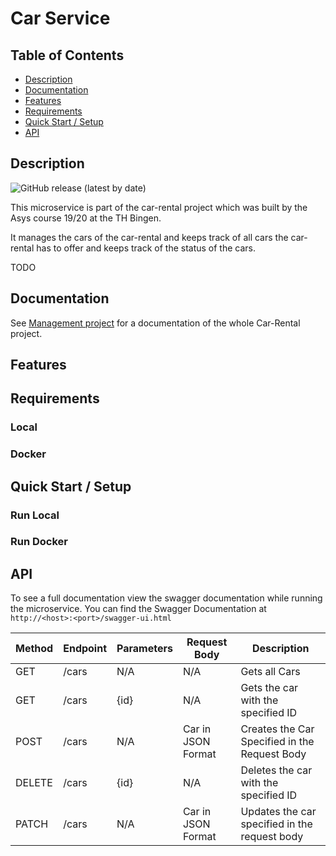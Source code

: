 # Car Service
## Table of Contents

- [Description](#description)
- [Documentation](#documentation)
- [Features](#features)
- [Requirements](#requirements)
- [Quick Start / Setup](#quick-start--setup)
- [API](#api)

## Description
![GitHub release (latest by date)](https://img.shields.io/github/v/release/asys1920/gateway)

This microservice is part of the car-rental project which was built
by the Asys course 19/20 at the TH Bingen.

It manages the cars of the car-rental and keeps track of all cars
the car-rental has to offer and keeps track of the status of
the cars.

TODO

## Documentation
See [Management project](https://github.com/asys1920/management) for a documentation of the whole Car-Rental project.
## Features

## Requirements


### Local
### Docker
## Quick Start / Setup
### Run Local
### Run Docker

## API
To see a full documentation view the swagger documentation while running the microservice. You can
find the Swagger Documentation at `http://<host>:<port>/swagger-ui.html` 

Method | Endpoint | Parameters | Request Body | Description
--- | --- | ---  | --- | ---
GET | /cars | N/A | N/A | Gets all Cars
GET | /cars | {id} | N/A | Gets the car with the specified ID
POST | /cars | N/A | Car in JSON Format | Creates the Car Specified in the Request Body
DELETE | /cars | {id} | N/A | Deletes the car with the specified ID
PATCH | /cars | N/A | Car in JSON Format | Updates the car  specified in the request body
